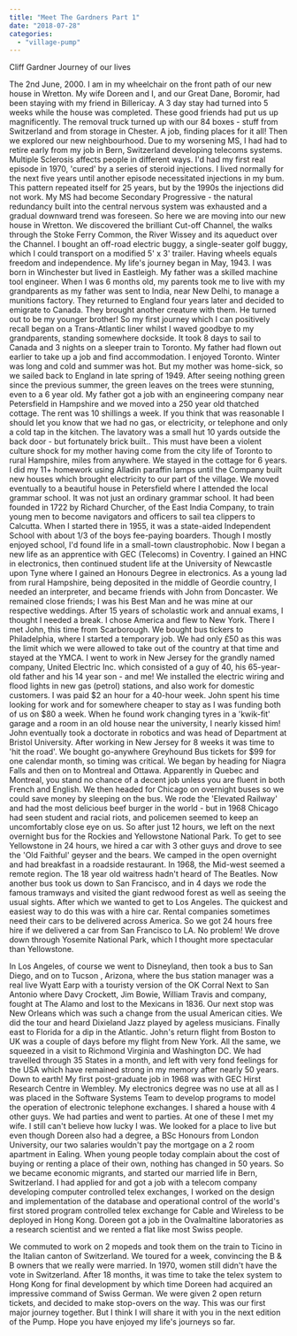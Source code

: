 ```yaml
---
title: "Meet The Gardners Part 1"
date: "2018-07-28"
categories: 
  - "village-pump"
---
```


Cliff Gardner Journey of our lives

The 2nd June, 2000. I am in my wheelchair on the front path of our new house in Wretton. My wife Doreen and I, and our Great Dane, Boromir, had been staying with my friend in Billericay. A 3 day stay had turned into 5 weeks while the house was completed. These good friends had put us up magnificently. The removal truck turned up with our 84 boxes - stuff from Switzerland and from storage in Chester. A job, finding places for it all! Then we explored our new neighbourhood. Due to my worsening MS, I had had to retire early from my job in Bern, Switzerland developing telecoms systems. Multiple Sclerosis affects people in different ways. I'd had my first real episode in 1970, 'cured' by a series of steroid injections. I lived normally for the next five years until another episode necessitated injections in my bum. This pattern repeated itself for 25 years, but by the 1990s the injections did not work. My MS had become Secondary Progressive - the natural redundancy built into the central nervous system was exhausted and a gradual downward trend was foreseen. So here we are moving into our new house in Wretton. We discovered the brilliant Cut-off Channel, the walks through the Stoke Ferry Common, the River Wissey and its aqueduct over the Channel. I bought an off-road electric buggy, a single-seater golf buggy, which I could transport on a modified 5' x 3' trailer. Having wheels equals freedom and independence. My life's journey began in May, 1943. I was born in Winchester but lived in Eastleigh. My father was a skilled machine tool engineer. When I was 6 months old, my parents took me to live with my grandparents as my father was sent to India, near New Delhi, to manage a munitions factory. They returned to England four years later and decided to emigrate to Canada. They brought another creature with them. He turned out to be my younger brother! So my first journey which I can positively recall began on a Trans-Atlantic liner whilst I waved goodbye to my grandparents, standing somewhere dockside. It took 8 days to sail to Canada and 3 nights on a sleeper train to Toronto. My father had flown out earlier to take up a job and find accommodation. I enjoyed Toronto. Winter was long and cold and summer was hot. But my mother was home-sick, so we sailed back to England in late spring of 1949. After seeing nothing green since the previous summer, the green leaves on the trees were stunning, even to a 6 year old. My father got a job with an engineering company near Petersfield in Hampshire and we moved into a 250 year old thatched cottage. The rent was 10 shillings a week. If you think that was reasonable I should let you know that we had no gas, or electricity, or telephone and only a cold tap in the kitchen. The lavatory was a small hut 10 yards outside the back door - but fortunately brick built.. This must have been a violent culture shock for my mother having come from the city life of Toronto to rural Hampshire, miles from anywhere. We stayed in the cottage for 6 years. I did my 11+ homework using Alladin paraffin lamps until the Company built new houses which brought electricity to our part of the village. We moved eventually to a beautiful house in Petersfield where I attended the local grammar school. It was not just an ordinary grammar school. It had been founded in 1722 by Richard Churcher, of the East India Company, to train young men to become navigators and officers to sail tea clippers to Calcutta. When I started there in 1955, it was a state-aided Independent School with about 1/3 of the boys fee-paying boarders. Though I mostly enjoyed school, I'd found life in a small-town claustrophobic. Now I began a new life as an apprentice with GEC (Telecoms) in Coventry. I gained an HNC in electronics, then continued student life at the University of Newcastle upon Tyne where I gained an Honours Degree in electronics. As a young lad from rural Hampshire, being deposited in the middle of Geordie country, I needed an interpreter, and became friends with John from Doncaster. We remained close friends; I was his Best Man and he was mine at our respective weddings. After 15 years of scholastic work and annual exams, I thought I needed a break. I chose America and flew to New York. There I met John, this time from Scarborough. We bought bus tickers to Philadelphia, where I started a temporary job. We had only £50 as this was the limit which we were allowed to take out of the country at that time and stayed at the YMCA. I went to work in New Jersey for the grandly named company, United Electric Inc. which consisted of a guy of 40, his 65-year-old father and his 14 year son - and me! We installed the electric wiring and flood lights in new gas (petrol) stations, and also work for domestic customers. I was paid $2 an hour for a 40-hour week. John spent his time looking for work and for somewhere cheaper to stay as I was funding both of us on $80 a week. When he found work changing tyres in a 'kwik-fit' garage and a room in an old house near the university, I nearly kissed him! John eventually took a doctorate in robotics and was head of Department at Bristol University. After working in New Jersey for 8 weeks it was time to 'hit the road'. We bought go-anywhere Greyhound Bus tickets for $99 for one calendar month, so timing was critical. We began by heading for Niagra Falls and then on to Montreal and Ottawa. Apparently in Quebec and Montreal, you stand no chance of a decent job unless you are fluent in both French and English. We then headed for Chicago on overnight buses so we could save money by sleeping on the bus. We rode the 'Elevated Railway' and had the most delicious beef burger in the world - but in 1968 Chicago had seen student and racial riots, and policemen seemed to keep an uncomfortably close eye on us. So after just 12 hours, we left on the next overnight bus for the Rockies and Yellowstone National Park. To get to see Yellowstone in 24 hours, we hired a car with 3 other guys and drove to see the 'Old Faithful' geyser and the bears. We camped in the open overnight and had breakfast in a roadside restaurant. In 1968, the Mid-west seemed a remote region. The 18 year old waitress hadn't heard of The Beatles. Now another bus took us down to San Francisco, and in 4 days we rode the famous tramways and visited the giant redwood forest as well as seeing the usual sights. After which we wanted to get to Los Angeles. The quickest and easiest way to do this was with a hire car. Rental companies sometimes need their cars to be delivered across America. So we got 24 hours free hire if we delivered a car from San Francisco to LA. No problem! We drove down through Yosemite National Park, which I thought more spectacular than Yellowstone.

In Los Angeles, of course we went to Disneyland, then took a bus to San Diego, and on to Tucson , Arizona, where the bus station manager was a real live Wyatt Earp with a touristy version of the OK Corral Next to San Antonio where Davy Crockett, Jim Bowie, William Travis and company, fought at The Alamo and lost to the Mexicans in 1836. Our next stop was New Orleans which was such a change from the usual American cities. We did the tour and heard Dixieland Jazz played by ageless musicians. Finally east to Florida for a dip in the Atlantic. John's return flight from Boston to UK was a couple of days before my flight from New York. All the same, we squeezed in a visit to Richmond Virginia and Washington DC. We had travelled through 35 States in a month, and left with very fond feelings for the USA which have remained strong in my memory after nearly 50 years. Down to earth! My first post-graduate job in 1968 was with GEC Hirst Research Centre in Wembley. My electronics degree was no use at all as I was placed in the Software Systems Team to develop programs to model the operation of electronic telephone exchanges. I shared a house with 4 other guys. We had parties and went to parties. At one of these I met my wife. I still can't believe how lucky I was. We looked for a place to live but even though Doreen also had a degree, a BSc Honours from London University, our two salaries wouldn't pay the mortgage on a 2 room apartment in Ealing. When young people today complain about the cost of buying or renting a place of their own, nothing has changed in 50 years. So we became economic migrants, and started our married life in Bern, Switzerland. I had applied for and got a job with a telecom company developing computer controlled telex exchanges, I worked on the design and implementation of the database and operational control of the world's first stored program controlled telex exchange for Cable and Wireless to be deployed in Hong Kong. Doreen got a job in the Ovalmaltine laboratories as a research scientist and we rented a flat like most Swiss people.

We commuted to work on 2 mopeds and took them on the train to Ticino in the Italian canton of Switzerland. We toured for a week, convincing the B & B owners that we really were married. In 1970, women still didn't have the vote in Switzerland. After 18 months, it was time to take the telex system to Hong Kong for final development by which time Doreen had acquired an impressive command of Swiss German. We were given 2 open return tickets, and decided to make stop-overs on the way. This was our first major journey together. But I think I will share it with you in the next edition of the Pump. Hope you have enjoyed my life's journeys so far.
